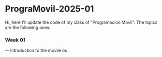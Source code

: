 # PrograMovil-2025-01
Hi, here I'll update the code of my class of "Programación Movil".
The topics are the following ones:

### Week 01
-- Introduction to the movile os